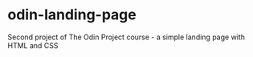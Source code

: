 # odin-landing-page
Second project of The Odin Project course - a simple landing page with HTML and CSS

